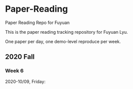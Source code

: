 # Paper-Reading
Paper Reading Repo for Fuyuan





This is the paper reading tracking repository for Fuyuan Lyu.

One paper per day, one demo-level reproduce per week.





## 2020 Fall

### Week 6

2020-10/09, Friday:


